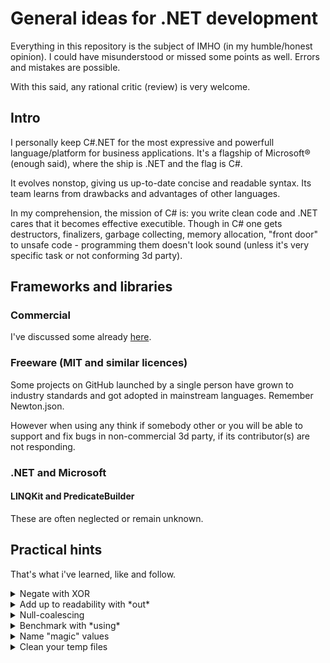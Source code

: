 # General ideas for .NET development
Everything in this repository is the subject of IMHO (in my humble/honest opinion). I could have misunderstood or missed some points as well. Errors and mistakes are possible.

With this said, any rational critic (review) is very welcome.

## Intro
I personally keep C#\.NET for the most expressive and powerfull language/platform for business applications. It's a flagship of Microsoft&#174; (enough said), where the ship is .NET and the flag is C#. 

It evolves nonstop, giving us up-to-date concise and readable syntax. Its team learns from drawbacks and advantages of other languages.

In my comprehension, the mission of C# is: you write clean code and .NET cares that it becomes effective executible. Though in C# one gets destructors, finalizers, garbage collecting, memory allocation, "front door" to unsafe code  - programming them doesn't look sound (unless it's very specific task or not conforming 3d party).

## Frameworks and libraries
### Commercial
I've discussed some already [here](WPF-MVVM/Guidelines.md).
### Freeware (MIT and similar licences)
Some projects on GitHub launched by a single person have grown to industry standards and got adopted in mainstream languages. Remember Newton.json.

However when using any think if somebody other or you will be able to support and fix bugs in non-commercial 3d party, if its contributor(s) are not responding.

### .NET and Microsoft
#### LINQKit and PredicateBuilder
These are often neglected or remain unknown.

## Practical hints
That's what i've learned, like and follow.

<details>
<summary>Negate with XOR</summary>
   
Following snippets may look attractive to negate (inverse) a boolean:

```diff csharp
var isLoading = false;
// ...
-     isLoading = !isLoading
+     isLoading ^= true;
// XOR with true explicitly tells that this is inversion

-    legacyObject.SomeLongModuleName.PoorlyNamedVariable1 = !legacyObject.SomeLongModuleName.PoorlyNamedVariable1;
+    legacyObject.SomeLongModuleName.PoorlyNamedVariable1 ^= true;
// terser and prevents typing errors (when one applies a var/prop with similar name)
```
</details>

<details>
<summary>Add up to readability with *out*</summary>

```csharp
if (!pauseComplete(out var msRemaining))
   DoSomething();
```
</details>

<details>
<summary>Null-coalescing</summary>
 
Matter of taste but some love tricks like that:
```csharp
_order = order?? throw new ArgumentNullException(nameof(order));
```
</details>

<details>
<summary>Benchmark with *using*</summary>
For dead-simple logging, profiling put the benchmarking on <code>ctor</code> and <code>Dispose()</code> of the being *used*.
   
<code>[CallerMemberName]</code> in the constructor will prevent mistaken names of the being *benchmarked*.

```csharp
using (var benchmark = new Benchmark())
{
    // benchmarked stuff here
}

class Benchmark : IDisposable
{
   string _caller;
   public Benchmark([CallerMemberName] string caller = "<undefined>") {
      _caller = caller;
      // start log here id-d with _caller
   }

   public void Dispose() {
       // finish log here id-d with _caller
   }
}
```
</details>
   
<details>
<summary>Name "magic" values</summary>
   
```diff csharp
-     legacySystem.ModuleD1.Abracadabra = true; // specifies that text input is treated culture-insensitive
+     bool IsInputCultureInvariant = ...
+     legacySystem.ModuleD1.Abracadabra = IsInputCultureInvariant;
   
-     popup(shortMessage).ShowFor(3200);
+     popup(shortMessage).ShowFor(Ux.Standards.MinimumMsToReadMessage);
```
</details>

   
<details>
<summary>Clean your temp files</summary>

The naming of *temporary* folder (and files) is deceptive. It grows, unless you time up to time clean this folder on your own. Even prominent software put tons of waste there. &nbsp;&nbsp;<sup>**_win**</sup>

&nbsp;&nbsp;<sub><sup>**_win**</sup>&nbsp;&nbsp;And Windows&trade; predictably won't care about these files, say, on restart.</sub>

If your application exchanges/stores big volumes of data through %tmp%, it make sense to remove them too.
Keeping track of created temp files and deleting them on exit (e.g. flushing specific subfolder) isn't the award-winning idea:
+ application may crash
+ you shoud distinguish between instances of the same application
+ the logic for temp files could be compicated (e.g. biz process on the end of application)

<code>FileOptions.DeleteOnClose</code> may be suitable. In the snippet below a file won't be deleted if only power supply abruptly goes off:
```csharp
using (var fs = new FileStream(Path.GetTempFileName(), FileMode.Open, 
          FileAccess.ReadWrite, FileShare.None, 4096, FileOptions.DeleteOnClose)) {
               // payload here: reading or storing data into/from shared prop
}
```
Nice to develop a kind of wrapper, through which data is sent/read to/from temp storage.
</details>
